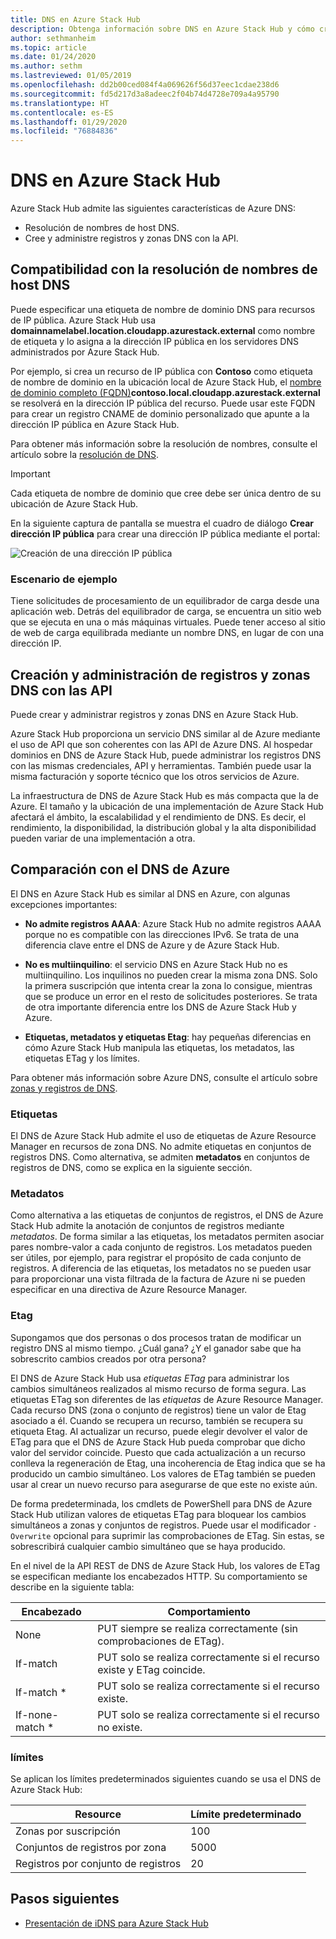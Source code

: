 ```yaml
---
title: DNS en Azure Stack Hub
description: Obtenga información sobre DNS en Azure Stack Hub y cómo crear y administrar zonas DNS.
author: sethmanheim
ms.topic: article
ms.date: 01/24/2020
ms.author: sethm
ms.lastreviewed: 01/05/2019
ms.openlocfilehash: dd2b00ced084f4a069626f56d37eec1cdae238d6
ms.sourcegitcommit: fd5d217d3a8adeec2f04b74d4728e709a4a95790
ms.translationtype: HT
ms.contentlocale: es-ES
ms.lasthandoff: 01/29/2020
ms.locfileid: "76884836"
---
```

# <a name="use-dns-in-azure-stack-hub"></a>DNS en Azure Stack Hub

Azure Stack Hub admite las siguientes características de Azure DNS:

* Resolución de nombres de host DNS.
* Cree y administre registros y zonas DNS con la API.

## <a name="support-for-dns-hostname-resolution"></a>Compatibilidad con la resolución de nombres de host DNS

Puede especificar una etiqueta de nombre de dominio DNS para recursos de IP pública. Azure Stack Hub usa **domainnamelabel.location.cloudapp.azurestack.external** como nombre de etiqueta y lo asigna a la dirección IP pública en los servidores DNS administrados por Azure Stack Hub.

Por ejemplo, si crea un recurso de IP pública con **Contoso** como etiqueta de nombre de dominio en la ubicación local de Azure Stack Hub, el [nombre de dominio completo (FQDN)](https://en.wikipedia.org/wiki/Fully_qualified_domain_name)**contoso.local.cloudapp.azurestack.external** se resolverá en la dirección IP pública del recurso. Puede usar este FQDN para crear un registro CNAME de dominio personalizado que apunte a la dirección IP pública en Azure Stack Hub.

Para obtener más información sobre la resolución de nombres, consulte el artículo sobre la [resolución de DNS](/azure/dns/dns-for-azure-services?toc=%2fazure%2fvirtual-machines%2fwindows%2ftoc.json).

> [!IMPORTANT]
> Cada etiqueta de nombre de dominio que cree debe ser única dentro de su ubicación de Azure Stack Hub.

En la siguiente captura de pantalla se muestra el cuadro de diálogo **Crear dirección IP pública** para crear una dirección IP pública mediante el portal:

![Creación de una dirección IP pública](media/azure-stack-dns/image01.png)

### <a name="example-scenario"></a>Escenario de ejemplo

Tiene solicitudes de procesamiento de un equilibrador de carga desde una aplicación web. Detrás del equilibrador de carga, se encuentra un sitio web que se ejecuta en una o más máquinas virtuales. Puede tener acceso al sitio de web de carga equilibrada mediante un nombre DNS, en lugar de con una dirección IP.

## <a name="create-and-manage-dns-zones-and-records-using-the-apis"></a>Creación y administración de registros y zonas DNS con las API

Puede crear y administrar registros y zonas DNS en Azure Stack Hub.

Azure Stack Hub proporciona un servicio DNS similar al de Azure mediante el uso de API que son coherentes con las API de Azure DNS.  Al hospedar dominios en DNS de Azure Stack Hub, puede administrar los registros DNS con las mismas credenciales, API y herramientas. También puede usar la misma facturación y soporte técnico que los otros servicios de Azure.

La infraestructura de DNS de Azure Stack Hub es más compacta que la de Azure. El tamaño y la ubicación de una implementación de Azure Stack Hub afectará el ámbito, la escalabilidad y el rendimiento de DNS. Es decir, el rendimiento, la disponibilidad, la distribución global y la alta disponibilidad pueden variar de una implementación a otra.

## <a name="comparison-with-azure-dns"></a>Comparación con el DNS de Azure

El DNS en Azure Stack Hub es similar al DNS en Azure, con algunas excepciones importantes:

* **No admite registros AAAA**: Azure Stack Hub no admite registros AAAA porque no es compatible con las direcciones IPv6. Se trata de una diferencia clave entre el DNS de Azure y de Azure Stack Hub.

* **No es multiinquilino**: el servicio DNS en Azure Stack Hub no es multiinquilino. Los inquilinos no pueden crear la misma zona DNS. Solo la primera suscripción que intenta crear la zona lo consigue, mientras que se produce un error en el resto de solicitudes posteriores. Se trata de otra importante diferencia entre los DNS de Azure Stack Hub y Azure.

* **Etiquetas, metadatos y etiquetas Etag**: hay pequeñas diferencias en cómo Azure Stack Hub manipula las etiquetas, los metadatos, las etiquetas ETag y los límites.

Para obtener más información sobre Azure DNS, consulte el artículo sobre [zonas y registros de DNS](/azure/dns/dns-zones-records).

### <a name="tags"></a>Etiquetas

El DNS de Azure Stack Hub admite el uso de etiquetas de Azure Resource Manager en recursos de zona DNS. No admite etiquetas en conjuntos de registros DNS. Como alternativa, se admiten **metadatos** en conjuntos de registros de DNS, como se explica en la siguiente sección.

### <a name="metadata"></a>Metadatos

Como alternativa a las etiquetas de conjuntos de registros, el DNS de Azure Stack Hub admite la anotación de conjuntos de registros mediante *metadatos*. De forma similar a las etiquetas, los metadatos permiten asociar pares nombre-valor a cada conjunto de registros. Los metadatos pueden ser útiles, por ejemplo, para registrar el propósito de cada conjunto de registros. A diferencia de las etiquetas, los metadatos no se pueden usar para proporcionar una vista filtrada de la factura de Azure ni se pueden especificar en una directiva de Azure Resource Manager.

### <a name="etags"></a>Etag

Supongamos que dos personas o dos procesos tratan de modificar un registro DNS al mismo tiempo. ¿Cuál gana? ¿Y el ganador sabe que ha sobrescrito cambios creados por otra persona?

El DNS de Azure Stack Hub usa *etiquetas ETag* para administrar los cambios simultáneos realizados al mismo recurso de forma segura. Las etiquetas ETag son diferentes de las *etiquetas* de Azure Resource Manager. Cada recurso DNS (zona o conjunto de registros) tiene un valor de Etag asociado a él. Cuando se recupera un recurso, también se recupera su etiqueta Etag. Al actualizar un recurso, puede elegir devolver el valor de ETag para que el DNS de Azure Stack Hub pueda comprobar que dicho valor del servidor coincide. Puesto que cada actualización a un recurso conlleva la regeneración de Etag, una incoherencia de Etag indica que se ha producido un cambio simultáneo. Los valores de ETag también se pueden usar al crear un nuevo recurso para asegurarse de que este no existe aún.

De forma predeterminada, los cmdlets de PowerShell para DNS de Azure Stack Hub utilizan valores de etiquetas ETag para bloquear los cambios simultáneos a zonas y conjuntos de registros. Puede usar el modificador `-Overwrite` opcional para suprimir las comprobaciones de ETag. Sin estas, se sobrescribirá cualquier cambio simultáneo que se haya producido.

En el nivel de la API REST de DNS de Azure Stack Hub, los valores de ETag se especifican mediante los encabezados HTTP. Su comportamiento se describe en la siguiente tabla:

| Encabezado | Comportamiento|
|--------|---------|
| None   | PUT siempre se realiza correctamente (sin comprobaciones de ETag).|
| If-match| PUT solo se realiza correctamente si el recurso existe y ETag coincide.|
| If-match *| PUT solo se realiza correctamente si el recurso existe.|
| If-none-match *| PUT solo se realiza correctamente si el recurso no existe.|

### <a name="limits"></a>límites

Se aplican los límites predeterminados siguientes cuando se usa el DNS de Azure Stack Hub:

| Resource| Límite predeterminado|
|---------|--------------|
| Zonas por suscripción| 100|
| Conjuntos de registros por zona| 5000|
| Registros por conjunto de registros| 20|

## <a name="next-steps"></a>Pasos siguientes

* [Presentación de iDNS para Azure Stack Hub](azure-stack-understanding-dns.md)
